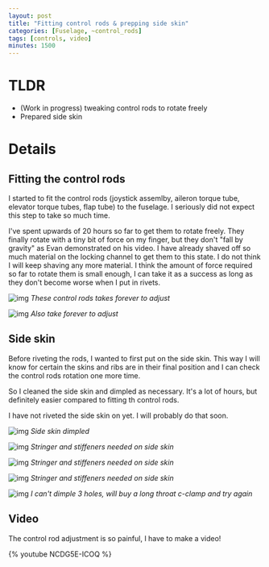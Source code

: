 ```yaml
---
layout: post
title: "Fitting control rods & prepping side skin"
categories: [Fuselage, ~control_rods]
tags: [controls, video]
minutes: 1500
---
```


# TLDR

- (Work in progress) tweaking control rods to rotate freely
- Prepared side skin

# Details

## Fitting the control rods

I started to fit the control rods (joystick assemlby, aileron torque tube, elevator torque tubes, flap tube) to the fuselage. I seriously did not expect this step to take so much time.

I've spent upwards of 20 hours so far to get them to rotate freely. They finally rotate with a tiny bit of force on my finger, but they don't "fall by gravity" as Evan demonstrated on his video. I have already shaved off so much material on the locking channel to get them to this state. I do not think I will keep shaving any more material. I think the amount of force required so far to rotate them is small enough, I can take it as a success as long as they don't become worse when I put in rivets.

![img](https://lh3.googleusercontent.com/pw/AP1GczOvzF3YVNsHF0ve7AqULjptPbJnGG7R33Ri577S-RBnEdPmfWlLY3sooK8CUpbOsa0jxKw64hC8EGo3CRI5oqkPMLdT-fxyXj-VCbvF7KxgBaofrbdQKliJh5fqmU9dK8QAZkOiLQBezyLqWtF_13a4Ig=w2328-h3092-s-no-gm?authuser=0)
_These control rods takes forever to adjust_

![img](https://lh3.googleusercontent.com/pw/AP1GczNJCbh42RHZAHploMYi0YT8NH77UixVpoZjWE9415JW5vDEKZLPqzEBplKoJI9oSRiN9GTR-KWZhXhOrwZ67Quui5g2f10cIEC84EjkN3_07IvbVAEIN00mAcnxP1XxJcfdN8btZT32C4B_Jt6xngeQhg=w2328-h3092-s-no-gm?authuser=0)
_Also take forever to adjust_

## Side skin

Before riveting the rods, I wanted to first put on the side skin. This way I will know for certain the skins and ribs are in their final position and I can check the control rods rotation one more time.

So I cleaned the side skin and dimpled as necessary. It's a lot of hours, but definitely easier compared to fitting th control rods.

I have not riveted the side skin on yet. I will probably do that soon.

![img](https://lh3.googleusercontent.com/pw/AP1GczNvdFQOW2DjXmi_OiQO3YRdh7PcyJoKoPQxzbTanGdS4vwHW-fnhTAnGadDPMsYdvHRmGV2jjI0qvtf2HlvBPHl-lzPJyvLiiLfWj9N5bde07aBRrKTSdwDurqAnNenJy98fSEu8iR0MOtdhhgwPcgejQ=w4080-h3072-s-no-gm?authuser=0)
_Side skin dimpled_

![img](https://lh3.googleusercontent.com/pw/AP1GczPBjkVqarSRcYlTXJHVcCmfDfeCsTStrlHqMmU0yR-Yod0yUXgNMylBtxxGRUDi4hPtyKRv1ijZjPcKpAjWZnEb2uwIZ3J0MPH_8kT5GyMUXwOr2RgckSP_3okZUNfXTFpTr7fMOEMl6xaNMsmmZlhQ6Q=w4080-h3072-s-no-gm?authuser=0)
_Stringer and stiffeners needed on side skin_

![img](https://lh3.googleusercontent.com/pw/AP1GczNxVPnY5lwQG0_mfmoh7axU5-gWFTPqFv1baLNuFYo5XPLotlHgeNB687PSCCRR_TDVYoRJAzOaLBCYgdSToo0cIDahccCn0uqqtHqqwxpclb-wRpPR8cSahW4ihEMJR3jrgkmj8tgouBQ0xu_xgLzXoQ=w4080-h3072-s-no-gm?authuser=0)
_Stringer and stiffeners needed on side skin_

![img](https://lh3.googleusercontent.com/pw/AP1GczNahyQt2jr5dwFObQb59Zn9MbGVJTFWb1AltYPALHuUcxqv8R11flQ3mE4jjrsNuBiYe_8HQlT_2_ZiHcUABC1hfqzku6cNnUH6jLo51hnIlOAOfpb0BtzbBo90YBJn9BsU80V6ywxTfhQ4Ow7M8uI99w=w4080-h3072-s-no-gm?authuser=0)
_Stringer and stiffeners needed on side skin_

![img](https://lh3.googleusercontent.com/pw/AP1GczO8fVw_vsK5ub0xR0J-RshycWfM7bT1oLo2kreGJtb9pZO8fpyvyXY7vdH0WCFdY-9qGrmblsXTEaIx5P3xgjE1fBr7KYE7GYEbTAH9ueEw1LaHD5QIouT7dbsyERrYt_JhazI4OZlU30_NIRvYyn6GRg=w4080-h3072-s-no-gm?authuser=0)
_I can't dimple 3 holes, will buy a long throat c-clamp and try again_

## Video

The control rod adjustment is so painful, I have to make a video!

{% youtube NCDG5E-ICOQ %}
